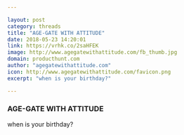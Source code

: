 ```yaml
---

layout: post
category: threads
title: "AGE-GATE WITH ATTITUDE"
date: 2018-05-23 14:20:01
link: https://vrhk.co/2saHFEK
image: http://www.agegatewithattitude.com/fb_thumb.jpg
domain: producthunt.com
author: "agegatewithattitude.com"
icon: http://www.agegatewithattitude.com/favicon.png
excerpt: "when is your birthday?"

---
```


### AGE-GATE WITH ATTITUDE

when is your birthday?